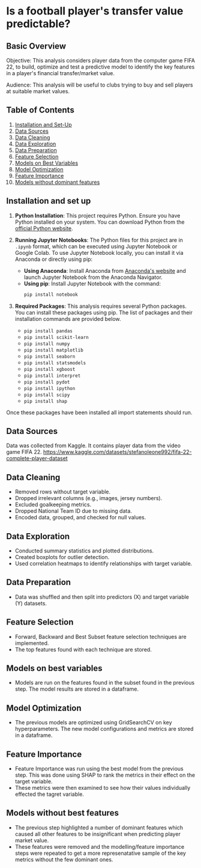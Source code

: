 

# Is a football player's transfer value predictable?

## Basic Overview

Objective: This analysis considers player data from the computer game FIFA 22, to build, optimize and test a predictive model to identify the key features in a player's financial transfer/market value. 

Audience: This analysis will be useful to clubs trying to buy and sell players at suitable market values.

## Table of Contents

1. [Installation and Set-Up](#installation-and-set-up)
2. [Data Sources](#data-sources)
3. [Data Cleaning](#data-cleaning)
4. [Data Exploration](#data-exploration)
5. [Data Preparation](#data-preparation)
6. [Feature Selection](#feature-selection)
7. [Models on Best Variables](#models-on-best-variables)
8. [Model Optimization](#model-optimization)
9. [Feature Importance](#feature-importance)
10. [Models without dominant features](#models-without-best-features)

## Installation and set up

1. **Python Installation**: This project requires Python. Ensure you have Python installed on your system. You can download Python from the [official Python website](https://www.python.org/downloads/).

2. **Running Jupyter Notebooks**: The Python files for this project are in `.ipynb` format, which can be executed using Jupyter Notebook or Google Colab. To use Jupyter Notebook locally, you can install it via Anaconda or directly using pip:
   - **Using Anaconda**: Install Anaconda from [Anaconda's website](https://www.anaconda.com/products/distribution) and launch Jupyter Notebook from the Anaconda Navigator.
   - **Using pip**: Install Jupyter Notebook with the command:
     ```bash
     pip install notebook
     ```

3. **Required Packages**: This analysis requires several Python packages. You can install these packages using pip. The list of packages and their installation commands are provided below. 

      - `pip install pandas`
      - `pip install scikit-learn`
      - `pip install numpy`
      - `pip install matplotlib`
      - `pip install seaborn`
      - `pip install statsmodels`
      - `pip install xgboost`
      - `pip install interpret`
      - `pip install pydot`
      - `pip install ipython`
      - `pip install scipy`
      - `pip install shap`
      
Once these packages have been installed all import statements should run.

## Data Sources

Data was collected from Kaggle. It contains player data from the video game FIFA 22. 
https://www.kaggle.com/datasets/stefanoleone992/fifa-22-complete-player-dataset 

## Data Cleaning

   - Removed rows without target variable.
   - Dropped irrelevant columns (e.g., images, jersey numbers).
   - Excluded goalkeeping metrics.
   - Dropped National Team ID due to missing data.
   - Encoded data, grouped, and checked for null values.

## Data Exploration

   - Conducted summary statistics and plotted distributions.
   - Created boxplots for outlier detection.
   - Used correlation heatmaps to identify relationships with target variable.

## Data Preparation

   - Data was shuffled and then split into predictors (X) and target variable (Y) datasets.

## Feature Selection

   - Forward, Backward and Best Subset feature selection techniques are implemented.
   - The top features found with each technique are stored. 

## Models on best variables

   - Models are run on the features found in the subset found in the previous step. The model results are stored in a dataframe.

## Model Optimization

   - The previous models are optimized using GridSearchCV on key hyperparameters. The new model configurations and metrics are stored in a dataframe.

## Feature Importance

   - Feature Importance was run using the best model from the previous step. This was done using SHAP to rank the metrics in their effect on the target variable.
   - These metrics were then examined to see how their values individually effected the tagret variable. 

## Models without best features

   - The previous step highlighted a number of dominant features which caused all other features to be insignificant when predicting player market value.
   - These features were removed and the modelling/feature importance steps were repeated to get a more represenatative sample of the key metrics without the few dominant ones.
